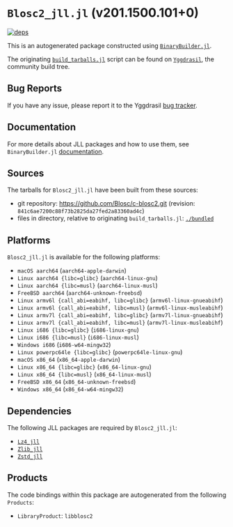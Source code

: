 # `Blosc2_jll.jl` (v201.1500.101+0)

[![deps](https://juliahub.com/docs/Blosc2_jll/deps.svg)](https://juliahub.com/ui/Packages/General/Blosc2_jll/)

This is an autogenerated package constructed using [`BinaryBuilder.jl`](https://github.com/JuliaPackaging/BinaryBuilder.jl).

The originating [`build_tarballs.jl`](https://github.com/JuliaPackaging/Yggdrasil/blob/7c9ca35adc61633857a56aecba7acc6259d2b7f7/B/Blosc2/build_tarballs.jl) script can be found on [`Yggdrasil`](https://github.com/JuliaPackaging/Yggdrasil/), the community build tree.

## Bug Reports

If you have any issue, please report it to the Yggdrasil [bug tracker](https://github.com/JuliaPackaging/Yggdrasil/issues).

## Documentation

For more details about JLL packages and how to use them, see `BinaryBuilder.jl` [documentation](https://docs.binarybuilder.org/stable/jll/).

## Sources

The tarballs for `Blosc2_jll.jl` have been built from these sources:

* git repository: https://github.com/Blosc/c-blosc2.git (revision: `841c6ae7200c88f73b2825da27fed2a83360ad4c`)
* files in directory, relative to originating `build_tarballs.jl`: [`./bundled`](https://github.com/JuliaPackaging/Yggdrasil/tree/7c9ca35adc61633857a56aecba7acc6259d2b7f7/B/Blosc2/bundled)

## Platforms

`Blosc2_jll.jl` is available for the following platforms:

* `macOS aarch64` (`aarch64-apple-darwin`)
* `Linux aarch64 {libc=glibc}` (`aarch64-linux-gnu`)
* `Linux aarch64 {libc=musl}` (`aarch64-linux-musl`)
* `FreeBSD aarch64` (`aarch64-unknown-freebsd`)
* `Linux armv6l {call_abi=eabihf, libc=glibc}` (`armv6l-linux-gnueabihf`)
* `Linux armv6l {call_abi=eabihf, libc=musl}` (`armv6l-linux-musleabihf`)
* `Linux armv7l {call_abi=eabihf, libc=glibc}` (`armv7l-linux-gnueabihf`)
* `Linux armv7l {call_abi=eabihf, libc=musl}` (`armv7l-linux-musleabihf`)
* `Linux i686 {libc=glibc}` (`i686-linux-gnu`)
* `Linux i686 {libc=musl}` (`i686-linux-musl`)
* `Windows i686` (`i686-w64-mingw32`)
* `Linux powerpc64le {libc=glibc}` (`powerpc64le-linux-gnu`)
* `macOS x86_64` (`x86_64-apple-darwin`)
* `Linux x86_64 {libc=glibc}` (`x86_64-linux-gnu`)
* `Linux x86_64 {libc=musl}` (`x86_64-linux-musl`)
* `FreeBSD x86_64` (`x86_64-unknown-freebsd`)
* `Windows x86_64` (`x86_64-w64-mingw32`)

## Dependencies

The following JLL packages are required by `Blosc2_jll.jl`:

* [`Lz4_jll`](https://github.com/JuliaBinaryWrappers/Lz4_jll.jl)
* [`Zlib_jll`](https://github.com/JuliaBinaryWrappers/Zlib_jll.jl)
* [`Zstd_jll`](https://github.com/JuliaBinaryWrappers/Zstd_jll.jl)

## Products

The code bindings within this package are autogenerated from the following `Products`:

* `LibraryProduct`: `libblosc2`
